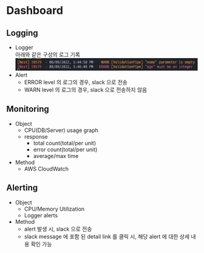 # Dashboard

## Logging

- Logger  
  아래와 같은 구성의 로그 기록
  ![logging](./logging.png)
- Alert
  - ERROR level 의 로그의 경우, slack 으로 전송
  - WARN level 의 로그의 경우, slack 으로 전송하지 않음

## Monitoring

- Object
  - CPU(DB/Server) usage graph
  - response
    - total count(total/per unit)
    - error count(total/per unit)
    - average/max time
- Method
  - AWS CloudWatch

## Alerting

- Object
  - CPU/Memory Utilization
  - Logger alerts
- Method
  - alert 발생 시, slack 으로 전송
  - slack message 에 포함 된 detail link 를 클릭 시, 해당 alert 에 대한 상세 내용 확인 가능
